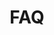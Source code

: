 ---
template: 'faq-page'
path: /faq
title: FAQ
questions:
  - question: Keep
    answer: >
        Keep is a privacy layer for Ethereum. A “keep” is an off-chain container for private data. Keeps help contracts harness the full power of the public blockchain — enabling deep interactivity with private data. The Keep network, powered by KEEP tokens, handles custodianship for tBTC.
---